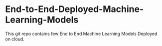 # End-to-End-Deployed-Machine-Learning-Models
This git repo contains few End to End Machine Learning Models Deployed on cloud.
